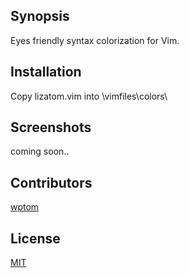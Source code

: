 ## Synopsis

Eyes friendly syntax colorization for Vim. 

## Installation

Copy lizatom.vim into \vimfiles\colors\

## Screenshots

coming soon..

## Contributors

[wptom](https://github.com/wptom)

## License

[MIT](http://opensource.org/licenses/MIT)
